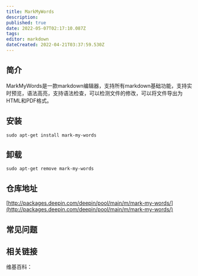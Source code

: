 ```yaml
---
title: MarkMyWords
description: 
published: true
date: 2022-05-07T02:17:10.087Z
tags: 
editor: markdown
dateCreated: 2022-04-21T03:37:59.530Z
---
```


## 简介

MarkMyWords是一款markdown编辑器，支持所有markdown基础功能，支持实时预览，语法高亮，支持语法检查，可以检测文件的修改，可以将文件导出为HTML和PDF格式。

## 安装

`sudo apt-get install mark-my-words`

## 卸载

`sudo apt-get remove mark-my-words`

## 仓库地址

[http://packages.deepin.com/deepin/pool/main/m/mark-my-words/](http://packages.deepin.com/deepin/pool/main/m/mark-my-words/)


## 常见问题


## 相关链接

维基百科：